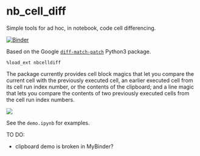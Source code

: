 # nb\_cell\_diff
Simple tools for ad hoc, in notebook, code cell differencing.

[![Binder](https://mybinder.org/badge_logo.svg)](https://mybinder.org/v2/gh/innovationOUtside/nb_cell_diff/master?filepath=demo.ipynb)

Based on the Google [`diff-match-patch`](https://github.com/google/diff-match-patch) Python3 package.


`%load_ext nbcelldiff`


The package currently provides cell block magics that let you compare the current cell with the previously executed cell, an earlier executed cell from its cell run index number, or the contents of the clipboard; and a line magic that lets you compare the contents of two previously executed cells from the cell run index numbers.

![](nb_cell_diff.png)

See the `demo.ipynb` for examples.

TO DO:

- clipboard demo is broken in MyBinder?
